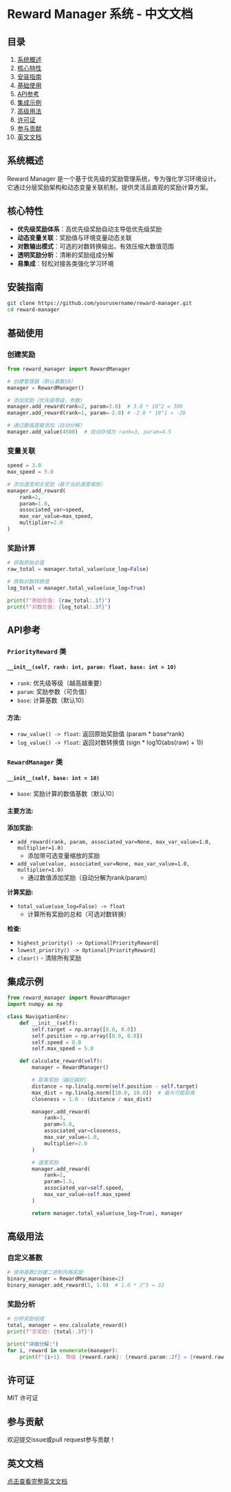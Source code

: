 # Reward Manager 系统 - 中文文档

## 目录
1. [系统概述](#系统概述)  
2. [核心特性](#核心特性)  
3. [安装指南](#安装指南)  
4. [基础使用](#基础使用)  
5. [API参考](#api参考)  
6. [集成示例](#集成示例)  
7. [高级用法](#高级用法)  
8. [许可证](#许可证)  
9. [参与贡献](#参与贡献)  
10. [英文文档](#英文文档)

## 系统概述

Reward Manager 是一个基于优先级的奖励管理系统，专为强化学习环境设计。它通过分层奖励架构和动态变量关联机制，提供灵活且直观的奖励计算方案。

## 核心特性

- **优先级奖励体系**：高优先级奖励自动主导低优先级奖励
- **动态变量关联**：奖励值与环境变量动态关联
- **对数输出模式**：可选的对数转换输出，有效压缩大数值范围
- **透明奖励分析**：清晰的奖励组成分解
- **易集成**：轻松对接各类强化学习环境

## 安装指南

```bash
git clone https://github.com/yourusername/reward-manager.git
cd reward-manager
```

## 基础使用

### 创建奖励

```python
from reward_manager import RewardManager

# 创建管理器（默认基数10）
manager = RewardManager()

# 添加奖励（优先级等级，参数）
manager.add_reward(rank=2, param=3.0)  # 3.0 * 10^2 = 300
manager.add_reward(rank=1, param=-2.0) # -2.0 * 10^1 = -20

# 通过数值直接添加（自动分解）
manager.add_value(4500)  # 自动存储为 rank=3, param=4.5
```

### 变量关联

```python
speed = 3.0
max_speed = 5.0

# 添加速度相关奖励（基于当前速度缩放）
manager.add_reward(
    rank=2,
    param=1.0,
    associated_var=speed,
    max_var_value=max_speed,
    multiplier=2.0
)
```

### 奖励计算

```python
# 获取原始总值
raw_total = manager.total_value(use_log=False)

# 获取对数转换值
log_total = manager.total_value(use_log=True)

print(f"原始总值: {raw_total:.1f}")
print(f"对数总值: {log_total:.3f}")
```

## API参考

### `PriorityReward` 类

#### `__init__(self, rank: int, param: float, base: int = 10)`
- `rank`: 优先级等级（越高越重要）
- `param`: 奖励参数（可负值）
- `base`: 计算基数（默认10）

#### 方法:
- `raw_value() -> float`: 返回原始奖励值 (param * base^rank)
- `log_value() -> float`: 返回对数转换值 (sign * log10(abs(raw) + 1))

### `RewardManager` 类

#### `__init__(self, base: int = 10)`
- `base`: 奖励计算的数值基数（默认10）

#### 主要方法:

**添加奖励:**
- `add_reward(rank, param, associated_var=None, max_var_value=1.0, multiplier=1.0)`
  - 添加带可选变量缩放的奖励
- `add_value(value, associated_var=None, max_var_value=1.0, multiplier=1.0)`
  - 通过数值添加奖励（自动分解为rank/param）

**计算奖励:**
- `total_value(use_log=False) -> float`
  - 计算所有奖励的总和（可选对数转换）

**检查:**
- `highest_priority() -> Optional[PriorityReward]`
- `lowest_priority() -> Optional[PriorityReward]`
- `clear()` - 清除所有奖励

## 集成示例

```python
from reward_manager import RewardManager
import numpy as np

class NavigationEnv:
    def __init__(self):
        self.target = np.array([8.0, 8.0])
        self.position = np.array([0.0, 0.0])
        self.speed = 0.0
        self.max_speed = 5.0

    def calculate_reward(self):
        manager = RewardManager()

        # 距离奖励（越近越好）
        distance = np.linalg.norm(self.position - self.target)
        max_dist = np.linalg.norm([10.0, 10.0])  # 最大可能距离
        closeness = 1.0 - (distance / max_dist)

        manager.add_reward(
            rank=3,
            param=5.0,
            associated_var=closeness,
            max_var_value=1.0,
            multiplier=2.0
        )

        # 速度奖励
        manager.add_reward(
            rank=2,
            param=1.5,
            associated_var=self.speed,
            max_var_value=self.max_speed
        )

        return manager.total_value(use_log=True), manager
```

## 高级用法

### 自定义基数

```python
# 使用基数2创建二进制风格奖励
binary_manager = RewardManager(base=2)
binary_manager.add_reward(5, 1.0)  # 1.0 * 2^5 = 32
```

### 奖励分析

```python
# 分析奖励组成
total, manager = env.calculate_reward()
print(f"总奖励: {total:.3f}")

print("详细分解:")
for i, reward in enumerate(manager):
    print(f"{i+1}. 等级 {reward.rank}: {reward.param:.2f} = {reward.raw_value():.1f} (对数: {reward.log_value():.3f})")
```

## 许可证

MIT 许可证

## 参与贡献

欢迎提交issue或pull request参与贡献！

## 英文文档

[点击查看完整英文文档](README.md)

